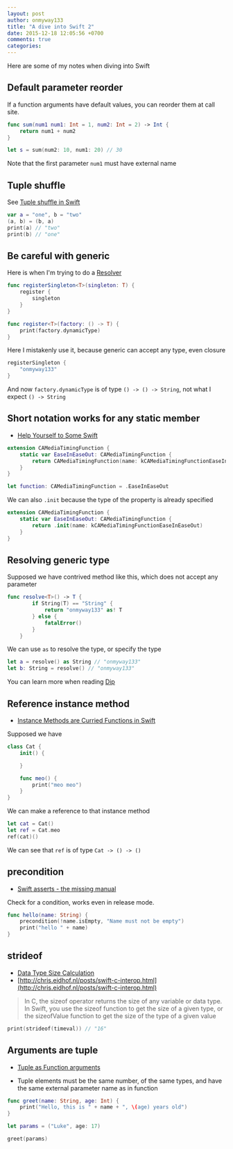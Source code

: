 ```yaml
---
layout: post
author: onmyway133
title: "A dive into Swift 2"
date: 2015-12-18 12:05:56 +0700
comments: true
categories:
---
```


Here are some of my notes when diving into Swift

Default parameter reorder
--

If a function arguments have default values, you can reorder them at call site.

```swift
func sum(num1 num1: Int = 1, num2: Int = 2) -> Int {
    return num1 + num2
}

let s = sum(num2: 10, num1: 20) // 30
```

Note that the first parameter `num1` must have external name

Tuple shuffle
--
See [Tuple shuffle in Swift](http://www.fantageek.com/blog/2015/11/27/tuple-shuffle-in-swift/)

```swift
var a = "one", b = "two"
(a, b) = (b, a)
print(a) // "two"
print(b) // "one"
```

Be careful with generic
--
Here is when I'm trying to do a [Resolver](https://github.com/onmyway133/Resolver)

```swift
func registerSingleton<T>(singleton: T) {
    register {
        singleton
    }
}

func register<T>(factory: () -> T) {
    print(factory.dynamicType)
}
```

Here I mistakenly use it, because generic can accept any type, even closure

```swift
registerSingleton {
    "onmyway133"
}
```

And now `factory.dynamicType` is of type `() -> () -> String`, not what I expect `() -> String`

Short notation works for any static member
--

- [Help Yourself to Some Swift](http://bandes-stor.ch/blog/2015/11/28/help-yourself-to-some-swift/)

```swift
extension CAMediaTimingFunction {
    static var EaseInEaseOut: CAMediaTimingFunction {
        return CAMediaTimingFunction(name: kCAMediaTimingFunctionEaseInEaseOut)
    }
}

let function: CAMediaTimingFunction = .EaseInEaseOut
```

We can also `.init` because the type of the property is already specified

```swift
extension CAMediaTimingFunction {
    static var EaseInEaseOut: CAMediaTimingFunction {
        return .init(name: kCAMediaTimingFunctionEaseInEaseOut)
    }
}
```

Resolving generic type
--
Supposed we have contrived method like this, which does not accept any parameter

```swift
func resolve<T>() -> T {
        if String(T) == "String" {
            return "onmyway133" as! T
        } else {
            fatalError()
        }
    }
```

We can use `as` to resolve the type, or specify the type

```swift
let a = resolve() as String // "onmyway133"
let b: String = resolve() // "onmyway133"
```

You can learn more when reading [Dip](https://github.com/AliSoftware/Dip)

Reference instance method
--

- [Instance Methods are Curried Functions in Swift](http://oleb.net/blog/2014/07/swift-instance-methods-curried-functions/)

Supposed we have

```swift
class Cat {
    init() {

    }

    func meo() {
        print("meo meo")
    }
}
```

We can make a reference to that instance method
```swift
let cat = Cat()
let ref = Cat.meo
ref(cat)()
```

We can see that `ref` is of type `Cat -> () -> ()`

precondition
--
- [Swift asserts - the missing manual](http://blog.krzyzanowskim.com/2015/03/09/swift-asserts-the-missing-manual/)

Check for a condition, works even in release mode.

```swift
func hello(name: String) {
    precondition(!name.isEmpty, "Name must not be empty")
    print("hello " + name)
}
```
strideof
--

- [Data Type Size Calculation](https://developer.apple.com/library/ios/documentation/Swift/Conceptual/BuildingCocoaApps/InteractingWithCAPIs.html#//apple_ref/doc/uid/TP40014216-CH8-ID185)
- [http://chris.eidhof.nl/posts/swift-c-interop.html](http://chris.eidhof.nl/posts/swift-c-interop.html)

> In C, the sizeof operator returns the size of any variable or data type. In Swift, you use the sizeof function to get the size of a given type, or the sizeofValue function to get the size of the type of a given value

```swift
print(strideof(timeval)) // "16"
```

Arguments are tuple
--

- [Tuple as Function arguments](https://medium.com/swift-programming/tuple-as-function-argument-619523b6e06b#.n05z7mpbw)

- Tuple elements must be the same number, of the same types, and have the same external parameter name as in function

```swift
func greet(name: String, age: Int) {
    print("Hello, this is " + name + ", \(age) years old")
}

let params = ("Luke", age: 17)

greet(params)
```

